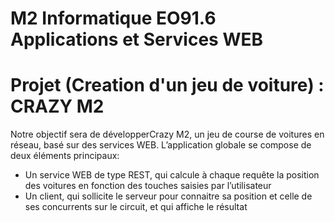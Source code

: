 # M2 Informatique EO91.6 Applications et Services WEB
# Projet (Creation d'un jeu de voiture) : CRAZY M2

Notre objectif sera de développerCrazy M2, un jeu de course de voitures en réseau, basé sur des services WEB. 
L’application globale se compose de deux éléments principaux:
- Un service  WEB de  type  REST, qui calcule à chaque requête la position  des voitures en fonction des touches saisies par l’utilisateur 
- Un client, qui sollicite le serveur pour connaitre sa position et celle de ses concurrents sur le circuit, et qui affiche le résultat
